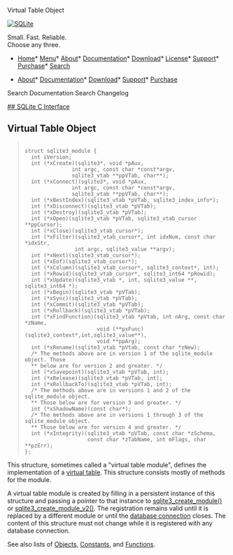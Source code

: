 




Virtual Table Object




[![SQLite](../images/sqlite370_banner.gif)](../index.html)


Small. Fast. Reliable.  
Choose any three.


* [Home](../index.html)* [Menu](javascript:void(0))* [About](../about.html)* [Documentation](../docs.html)* [Download](../download.html)* [License](../copyright.html)* [Support](../support.html)* [Purchase](../prosupport.html)* [Search](javascript:void(0))




* [About](../about.html)* [Documentation](../docs.html)* [Download](../download.html)* [Support](../support.html)* [Purchase](../prosupport.html)






Search Documentation
Search Changelog









[## SQLite C Interface](../c3ref/intro.html)
## Virtual Table Object




> ```
> 
> struct sqlite3_module {
>   int iVersion;
>   int (*xCreate)(sqlite3*, void *pAux,
>                int argc, const char *const*argv,
>                sqlite3_vtab **ppVTab, char**);
>   int (*xConnect)(sqlite3*, void *pAux,
>                int argc, const char *const*argv,
>                sqlite3_vtab **ppVTab, char**);
>   int (*xBestIndex)(sqlite3_vtab *pVTab, sqlite3_index_info*);
>   int (*xDisconnect)(sqlite3_vtab *pVTab);
>   int (*xDestroy)(sqlite3_vtab *pVTab);
>   int (*xOpen)(sqlite3_vtab *pVTab, sqlite3_vtab_cursor **ppCursor);
>   int (*xClose)(sqlite3_vtab_cursor*);
>   int (*xFilter)(sqlite3_vtab_cursor*, int idxNum, const char *idxStr,
>                 int argc, sqlite3_value **argv);
>   int (*xNext)(sqlite3_vtab_cursor*);
>   int (*xEof)(sqlite3_vtab_cursor*);
>   int (*xColumn)(sqlite3_vtab_cursor*, sqlite3_context*, int);
>   int (*xRowid)(sqlite3_vtab_cursor*, sqlite3_int64 *pRowid);
>   int (*xUpdate)(sqlite3_vtab *, int, sqlite3_value **, sqlite3_int64 *);
>   int (*xBegin)(sqlite3_vtab *pVTab);
>   int (*xSync)(sqlite3_vtab *pVTab);
>   int (*xCommit)(sqlite3_vtab *pVTab);
>   int (*xRollback)(sqlite3_vtab *pVTab);
>   int (*xFindFunction)(sqlite3_vtab *pVtab, int nArg, const char *zName,
>                        void (**pxFunc)(sqlite3_context*,int,sqlite3_value**),
>                        void **ppArg);
>   int (*xRename)(sqlite3_vtab *pVtab, const char *zNew);
>   /* The methods above are in version 1 of the sqlite_module object. Those
>   ** below are for version 2 and greater. */
>   int (*xSavepoint)(sqlite3_vtab *pVTab, int);
>   int (*xRelease)(sqlite3_vtab *pVTab, int);
>   int (*xRollbackTo)(sqlite3_vtab *pVTab, int);
>   /* The methods above are in versions 1 and 2 of the sqlite_module object.
>   ** Those below are for version 3 and greater. */
>   int (*xShadowName)(const char*);
>   /* The methods above are in versions 1 through 3 of the sqlite_module object.
>   ** Those below are for version 4 and greater. */
>   int (*xIntegrity)(sqlite3_vtab *pVTab, const char *zSchema,
>                     const char *zTabName, int mFlags, char **pzErr);
> };
> 
> ```



This structure, sometimes called a "virtual table module",
defines the implementation of a [virtual table](../vtab.html).
This structure consists mostly of methods for the module.


A virtual table module is created by filling in a persistent
instance of this structure and passing a pointer to that instance
to [sqlite3\_create\_module()](../c3ref/create_module.html) or [sqlite3\_create\_module\_v2()](../c3ref/create_module.html).
The registration remains valid until it is replaced by a different
module or until the [database connection](../c3ref/sqlite3.html) closes. The content
of this structure must not change while it is registered with
any database connection.


See also lists of
 [Objects](../c3ref/objlist.html),
 [Constants](../c3ref/constlist.html), and
 [Functions](../c3ref/funclist.html).


